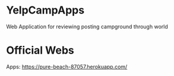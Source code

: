 # YelpCampApps
Web Application for reviewing posting campground through world 
# Official Webs
Apps: https://pure-beach-87057.herokuapp.com/

